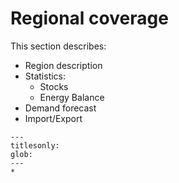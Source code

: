 # Regional coverage

This section describes:
- Region description 
- Statistics:
	- Stocks
	- Energy Balance
- Demand forecast 
- Import/Export

```{toctree}
---
titlesonly:
glob:
---
*
```